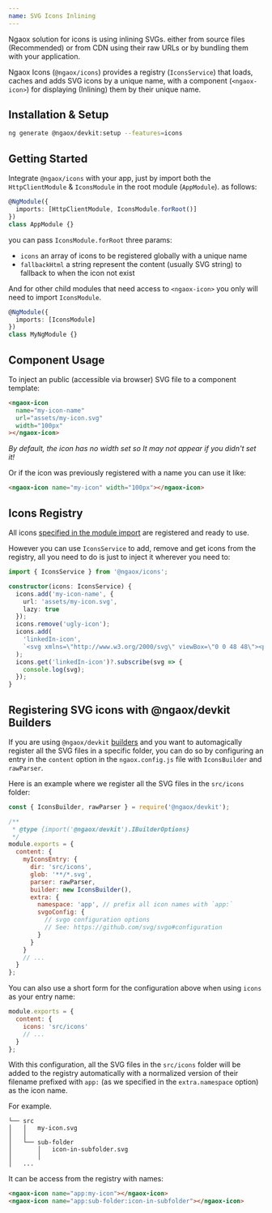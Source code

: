 ```yaml
---
name: SVG Icons Inlining
---
```


Ngaox solution for icons is using inlining SVGs. either from source files (Recommended)
or from CDN using their raw URLs or by bundling them with your application.

Ngaox Icons (`@ngaox/icons`) provides a registry (`IconsService`) that loads, caches and adds SVG icons by a unique name,
with a component (`<ngaox-icon>`) for displaying (Inlining) them by their unique name.

## Installation & Setup

```bash
ng generate @ngaox/devkit:setup --features=icons
```

## Getting Started

Integrate `@ngaox/icons` with your app, just by import both the `HttpClientModule` & `IconsModule` in the root module (`AppModule`).
as follows:

```ts
@NgModule({
  imports: [HttpClientModule, IconsModule.forRoot()]
})
class AppModule {}
```

you can pass `IconsModule.forRoot` three params:

- `icons` an array of icons to be registered globally with a unique name
- `fallbackHtml` a string represent the content (usually SVG string) to fallback to when the icon not exist

And for other child modules that need access to `<ngaox-icon>` you only will need to import `IconsModule`.

```ts
@NgModule({
  imports: [IconsModule]
})
class MyNgModule {}
```

## Component Usage

To inject an public (accessible via browser) SVG file to a component template:

```html
<ngaox-icon
  name="my-icon-name"
  url="assets/my-icon.svg"
  width="100px"
></ngaox-icon>
```

_By default, the icon has no width set so It may not appear if you didn't set it!_

Or if the icon was previously registered with a name you can use it like:

```html
<ngaox-icon name="my-icon" width="100px"></ngaox-icon>
```

## Icons Registry

All icons [specified in the module import](#manual-setup) are registered and ready to use.

However you can use `IconsService` to add, remove and get icons from the registry, all you need to do is just to inject it wherever you need to:

```ts
import { IconsService } from '@ngaox/icons';

constructor(icons: IconsService) {
  icons.add('my-icon-name', {
    url: 'assets/my-icon.svg',
    lazy: true
  });
  icons.remove('ugly-icon');
  icons.add(
    'linkedIn-icon',
    `<svg xmlns=\"http://www.w3.org/2000/svg\" viewBox=\"0 0 48 48\"><path d=\"M8.421,14h0.052l0,0C11.263,14,13,12,13,9.5C12.948,6.945,11.263,5,8.526,5S4,6.945,4,9.5C4,12,5.736,14,8.421,14z M4,17h9v26H4V17z M44,26.5c0-5.247-4.253-9.5-9.5-9.5c-3.053,0-5.762,1.446-7.5,3.684V17h-9v26h9V28l0,0c0-2.209,1.791-4,4-4s4,1.791,4,4v15h9C44,43,44,27.955,44,26.5z\"/></svg>`
  );
  icons.get('linkedIn-icon')?.subscribe(svg => {
    console.log(svg);
  });
}
```

## Registering SVG icons with @ngaox/devkit Builders

If you are using `@ngaox/devkit` [builders](https://ngaox-lab.web.app/docs/press#builders) and you want to automagically register all the SVG files in a specific folder,
you can do so by configuring an entry in the `content` option in the `ngaox.config.js` file with `IconsBuilder` and `rawParser`.

Here is an example where we register all the SVG files in the `src/icons` folder:

```javascript
const { IconsBuilder, rawParser } = require('@ngaox/devkit');

/**
 * @type {import('@ngaox/devkit').IBuilderOptions}
 */
module.exports = {
  content: {
    myIconsEntry: {
      dir: 'src/icons',
      glob: '**/*.svg',
      parser: rawParser,
      builder: new IconsBuilder(),
      extra: {
        namespace: 'app', // prefix all icon names with `app:`
        svgoConfig: {
          // svgo configuration options
          // See: https://github.com/svg/svgo#configuration
        }
      }
    }
    // ...
  }
};
```

You can also use a short form for the configuration above when using `icons` as your entry name:

```javascript
module.exports = {
  content: {
    icons: 'src/icons'
    // ...
  }
};
```

With this configuration, all the SVG files in the `src/icons` folder will be added to the registry automatically with a normalized version of their filename prefixed with `app:` (as we specified in the `extra.namespace` option) as the icon name.

For example.

```folders
└── src
│   │   my-icon.svg
│   │
│   └── sub-folder
│       │   icon-in-subfolder.svg
│       │
│   ...

```

It can be access from the registry with names:

```html
<ngaox-icon name="app:my-icon"></ngaox-icon>
<ngaox-icon name="app:sub-folder:icon-in-subfolder"></ngaox-icon>
```
